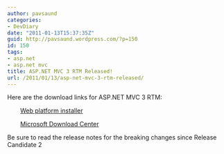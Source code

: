 ```yaml
---
author: pavsaund
categories:
- DevDiary
date: "2011-01-13T15:37:35Z"
guid: http://pavsaund.wordpress.com/?p=150
id: 150
tags:
- asp.net
- asp.net mvc
title: ASP.NET MVC 3 RTM Released!
url: /2011/01/13/asp-net-mvc-3-rtm-released/
---
```


Here are the download links for ASP.NET MVC 3 RTM:
<p style="padding-left:30px;"><a title="Web Platform Installer" href="http://www.microsoft.com/web/gallery/install.aspx?appid=MVC3">Web platform installer</a></p>
<p style="padding-left:30px;"><a title="Microsoft Download Center" href="http://www.microsoft.com/downloads/en/details.aspx?FamilyID=d2928bc1-f48c-4e95-a064-2a455a22c8f6">Microsoft Download Center</a></p>
Be sure to read the release notes for the breaking changes since Release Candidate 2